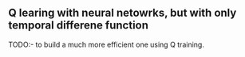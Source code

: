 ## Q learing with neural netowrks, but with only temporal differene function

TODO:- to build a much more efficient one using Q training.
